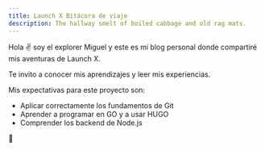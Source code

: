 ```yaml
---
title: Launch X Bitácora de viaje
description: The hallway smelt of boiled cabbage and old rag mats.
---
```


Hola ✌️  soy el explorer Miguel y este es mi blog personal donde compartiré mis aventuras de Launch X.

Te invito a conocer mis aprendizajes y leer mis experiencias.

Mis expectativas para este proyecto son:
- Aplicar correctamente los fundamentos de Git
- Aprender a programar en GO y a usar HUGO
- Comprender los backend de Node.js

🚀
